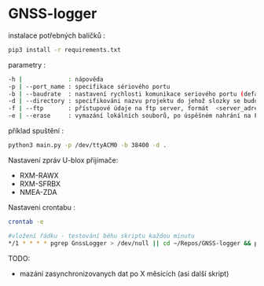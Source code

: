 # GNSS-logger

instalace potřebných balíčků :

```bash
pip3 install -r requirements.txt
```

parametry :

```bash
-h |             : nápověda
-p | --port_name : specifikace sériového portu
-b | --baudrate  : nastavení rychlosti komunikace seriového portu (defaultně 38400)
-d | --directory : specifikováni nazvu projektu do jehož slozky se budou data ukládat (defaultně "Test")
-f | --ftp       : přístupové údaje na ftp server, formát  <server_adress>::<user_name>::<password> (defaultně None)
-e | --erase     : vymazání lokálních souborů, po úspěšném nahrání na FTP server
```

příklad spuštění :

```bash
python3 main.py -p /dev/ttyACM0 -b 38400 -d .
```

Nastavení zpráv U-blox přijímače:

- RXM-RAWX
- RXM-SFRBX
- NMEA-ZDA

Nastaveni crontabu :

```bash
crontab -e

#vložení řádku - testování běhu skriptu každou minutu
*/1 * * * * pgrep GnssLogger > /dev/null || cd ~/Repos/GNSS-logger && python3 main.py -p /dev/ttyACM0 -b 38400 -f <server_adress>::<user_name>::<password>
```

TODO:

- mazání zasynchronizovanych dat po X měsících (asi další skript)
